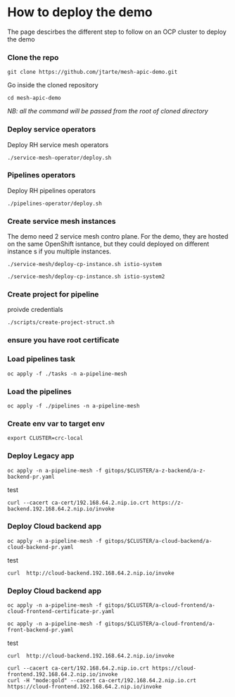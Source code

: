 # How to deploy the demo

The page descirbes the different step to follow on an OCP cluster to deploy the demo

### Clone the repo
``` 
git clone https://github.com/jtarte/mesh-apic-demo.git
```

Go inside the cloned repository
```
cd mesh-apic-demo
```

*NB: all the command will be passed from the root of cloned directory*


###  Deploy service operators

Deploy RH service mesh operators
```
./service-mesh-operator/deploy.sh
``` 

###  Pipelines operators

Deploy RH pipelines operators
```
./pipelines-operator/deploy.sh
``` 

### Create service mesh instances

The demo need 2 service mesh contro plane. For the demo, they are hosted on  the same OpenShift isntance, but they could deployed on different instance s if you multiple instances. 

```
./service-mesh/deploy-cp-instance.sh istio-system

./service-mesh/deploy-cp-instance.sh istio-system2

```

### Create project for pipeline 

proivde credentials

```
./scripts/create-project-struct.sh
```

### ensure you have root certificate



### Load pipelines task
```
oc apply -f ./tasks -n a-pipeline-mesh
```

### Load the pipelines
``` 
oc apply -f ./pipelines -n a-pipeline-mesh
```

### Create env var to target env
```
export CLUSTER=crc-local
```

### Deploy Legacy app
```
oc apply -n a-pipeline-mesh -f gitops/$CLUSTER/a-z-backend/a-z-backend-pr.yaml
```  
test
```
curl --cacert ca-cert/192.168.64.2.nip.io.crt https://z-backend.192.168.64.2.nip.io/invoke
``` 

### Deploy Cloud backend app
```
oc apply -n a-pipeline-mesh -f gitops/$CLUSTER/a-cloud-backend/a-cloud-backend-pr.yaml
```
test
```
curl  http://cloud-backend.192.168.64.2.nip.io/invoke
``` 

### Deploy Cloud backend app

```
oc apply -n a-pipeline-mesh -f gitops/$CLUSTER/a-cloud-frontend/a-cloud-frontend-certificate-pr.yaml 
```


```
oc apply -n a-pipeline-mesh -f gitops/$CLUSTER/a-cloud-frontend/a-front-backend-pr.yaml
``` 
test
```
curl  http://cloud-backend.192.168.64.2.nip.io/invoke
``` 

```
curl --cacert ca-cert/192.168.64.2.nip.io.crt https://cloud-frontend.192.168.64.2.nip.io/invoke
curl -H "mode:gold" --cacert ca-cert/192.168.64.2.nip.io.crt https://cloud-frontend.192.168.64.2.nip.io/invoke
```












